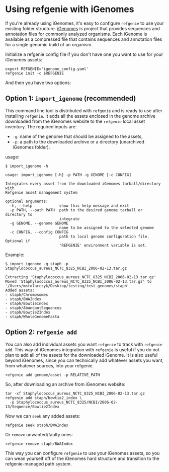 # Using refgenie with iGenomes

If you're already using iGenomes, it's easy to configure `refgenie` to use your existing folder structure. [iGenomes](https://support.illumina.com/sequencing/sequencing_software/igenome.html) is project that provides sequences and annotation files for commonly analyzed organisms. Each iGenome is available as a compressed file that contains sequences and annotation files for a single genomic build of an organism.

Initialize a refgenie config file if you don't have one you want to use for your iGenomes assets:

```console
export REFGENIE='igenome_config.yaml'
refgenie init -c $REFGENIE
```

And then you have two options:

## Option 1: `import_igenome` (recommended)

This command line tool is distributed with `refgenie` and is ready to use after installing `refgenie`. It adds all the assets enclosed in the genome archive downloaded from the iGenomes website to the `refgenie` local asset inventory. The required inputs are:

* `-g`: name of the genome that should be assigned to the assets,
* `-p`: a path to the downloaded archive or a directory (unarchived iGenomes folder).

usage:

```console
$ import_igenome -h

usage: import_igenome [-h] -p PATH -g GENOME [-c CONFIG]

Integrates every asset from the downloaded iGenomes tarball/directory with
Refgenie asset management system

optional arguments:
  -h, --help            show this help message and exit
  -p PATH, --path PATH  path to the desired genome tarball or directory to
                        integrate
  -g GENOME, --genome GENOME
                        name to be assigned to the selected genome
  -c CONFIG, --config CONFIG
                        path to local genome configuration file. Optional if
                        'REFGENIE' environment variable is set.
```

Example:

```console
$ import_igenome -g staph -p Staphylococcus_aureus_NCTC_8325_NCBI_2006-02-13.tar.gz

Extracting 'Staphylococcus_aureus_NCTC_8325_NCBI_2006-02-13.tar.gz'
Moved 'Staphylococcus_aureus_NCTC_8325_NCBI_2006-02-13.tar.gz' to '/Users/mstolarczyk/Desktop/testing/test_genomes/staph'
Added assets:
- staph/Chromosomes
- staph/BWAIndex
- staph/BowtieIndex
- staph/AbundantSequences
- staph/Bowtie2Index
- staph/WholeGenomeFasta
```

## Option 2: `refgenie add`

You can also add individual assets you want `refgenie` to track with `refgenie add`. This way of iGenomes integration with `refgenie` is useful if you do not plan to add all of the assets for the downloaded iGenome. It is also useful beyond iGenomes, since you can technically add whatever assets you want, from whatever sources, into your refgenie.


```console
refgenie add genome/asset -p RELATIVE_PATH
```

So, after downloading an archive from iGenomes website:

```console
tar -xf Staphylococcus_aureus_NCTC_8325_NCBI_2006-02-13.tar.gz
refgenie add staph/bowtie2_index \
  -p Staphylococcus_aureus_NCTC_8325/NCBI/2006-02-13/Sequence/Bowtie2Index
```

Now we can `seek` any added assets:

```console
refgenie seek staph/BWAIndex
```

Or `remove` unwanted/faulty ones:

```console
refgenie remove staph/BWAIndex
```

This way you can configure `refgenie` to use your iGenomes assets, so you can wean yourself off of the iGenomes hard structure and transition to the refgenie-managed path system.
